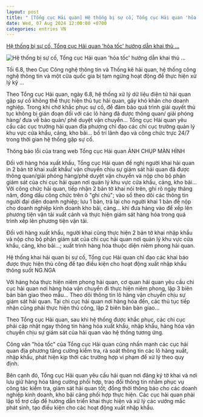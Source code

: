 ```yaml
---
layout: post
title: " [Tổng cục Hải quan] Hệ thống bị sự cố, Tổng cục Hải quan 'hỏa tốc' hướng dẫn khai thủ ..."
date: Wed, 07 Aug 2024 12:00:00 +0700
categories: entries VN
---
```

[Hệ thống bị sự cố, Tổng cục Hải quan 'hỏa tốc' hướng dẫn khai thủ ...](https://thanhnien.vn/he-thong-bi-su-co-tong-cuc-hai-quan-hoa-toc-huong-dan-khai-thu-cong-trongdem-185240806234414316.htm)

![Hệ thống bị sự cố, Tổng cục Hải quan 'hỏa tốc' hướng dẫn khai thủ ...](https://images2.thanhnien.vn/zoom/600_315/528068263637045248/2024/8/6/bc7e14103671fc2fa56022-17229622626351772670843-320-0-1920-2560-crop-1722962336191135956660.jpg)

Tối 6.8, theo Cục Công nghệ thông tin và Thống kê hải quan, hệ thống công nghệ thông tin và một cửa quốc gia bị tạm ngừng hoạt động để thực hiện xử lý kỹ ...

Theo Tổng cục Hải quan, ngày 6.8, hệ thống xử lý dữ liệu điện tử hải quan gặp sự cố không thể thực hiện thủ tục hải quan, gây khó khăn cho doanh nghiệp. Trong khi chờ khắc phục sự cố, để đảm bảo quá trình giải quyết thủ tục không bị gián đoạn đối với các lô hàng đã được thông quan/ giải phóng hàng/ đưa về bảo quản/ phê duyệt vận chuyển... Tổng cục Hải quan yêu cầu các cục trưởng hải quan địa phương chỉ đạo các chi cục trưởng quản lý khu vực cửa khẩu, cảng, kho bãi... bố trí lãnh đạo và công chức trực 24/7 trong thời gian hệ thống gặp sự cố.

Thông báo lỗi của trang web Tổng cục Hải quan ẢNH CHỤP MÀN HÌNH

Đối với hàng hóa xuất khẩu, Tổng cục Hải quan đề nghị người khai hải quan in 2 bản tờ khai xuất khẩu/ vận chuyển chịu sự giám sát hải quan đã được thông quan/giải phóng hàng/phê duyệt vận chuyển và nộp cho bộ phận giám sát của chi cục hải quan nơi quản lý khu vực cửa khẩu, cảng, kho bãi... Với công chức hải quan, tiếp nhận 2 bản tờ khai nói trên, ghi rõ ngày tháng năm, đóng dấu công chức trên ô "ghi chú"; vào sổ theo dõi các thông tin người đại diện doanh nghiệp; lưu 1 bản, trả lại cho người khai 1 bản để nộp cho doanh nghiệp kinh doanh kho bãi, cảng... khi đưa hàng vào để xếp lên phương tiện vận tải xuất cảnh và thực hiện giám sát hàng hóa trong quá trình xếp lên phương tiện vận tải.

Đối với hàng xuất khẩu, người khai cũng thực hiện 2 bản tờ khai nhập khẩu và nộp cho bộ phận giám sát của chi cục hải quan nơi quản lý khu vực cửa khẩu, cảng, kho bãi...; xuất trình hàng hóa thuộc diện niêm phong hải quan.

Hệ thống khai hải quan bị sự cố, Tổng cục Hải quan chỉ đạo các khai báo được thực hiện thủ công để tạo điều kiện cho hoạt động xuất nhập khẩu thông suốt NG.NGA

Với hàng hóa thực hiện niêm phong hải quan, cơ quan hải quan yêu cầu chi cục hải quan nơi hàng hóa vận chuyển đi thực hiện niêm phong, lập 3 biên bản bàn giao theo mẫu... Theo dõi thông tin lô hàng vận chuyển chịu sự giám sát hải quan. Tại chi cục hải quan nơi hàng hóa đến, các thủ tục tiếp nhận cũng phải thực hiện thủ công, lập 2 biên bản bàn giao...

Theo Tổng cục Hải quan, sau khi hệ thống được khắc phục, các chi cục phải cập nhật ngay thông tin hàng hóa xuất khẩu, nhập khẩu, hàng hóa vận chuyển chịu sự giám sát của hải quan vào hệ thống tương ứng.

Công văn "hỏa tốc" của Tổng cục Hải quan cũng nhấn mạnh các cục hải quan địa phương tăng cường kiểm tra, rà soát thông tin các lô hàng xuất, nhập khẩu, phát hiện kịp thời các trường hợp vi phạm để xử lý theo quy định.

Bên cạnh đó, Tổng cục Hải quan yêu cầu hải quan nơi đăng ký tờ khai và nơi lưu giữ hàng hóa tăng cường phối hợp, trao đổi thông tin nhằm phục vụ công tác kiểm tra, giám sát hải quan tốt; đồng thời thông báo cho các doanh nghiệp kinh doanh, kho bãi cảng phối hợp thực hiện. Các cục hải quan phải lập tổ trợ cấp để hướng dẫn triển khai thực hiện và xử lý các vướng mắc phát sinh, tạo điều kiện cho các hoạt động xuất nhập khẩu.





